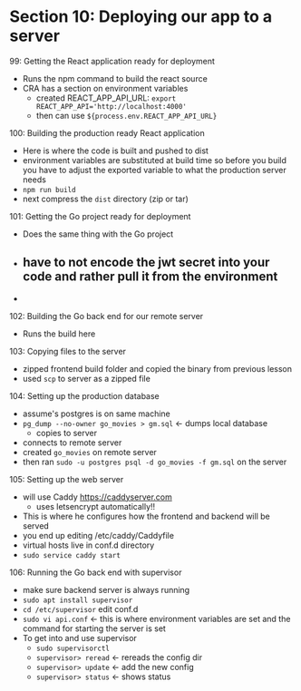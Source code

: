 # Section 10: Deploying our app to a server
99: Getting the React application ready for deployment
- Runs the npm command to build the react source
- CRA has a section on environment variables
  - created REACT_APP_API_URL: `export REACT_APP_API='http://localhost:4000'`
  - then can use `${process.env.REACT_APP_API_URL}`

100: Building the production ready React application
- Here is where the code is built and pushed to dist 
- environment variables are substituted at build time so before you build you have to adjust the exported variable to what the production server needs
- `npm run build`
- next compress the `dist` directory (zip or tar)
  
101: Getting the Go project ready for deployment
- Does the same thing with the Go project
- have to not encode the jwt secret into your code and rather pull it from the environment
  - 
- 
  
102: Building the Go back end for our remote server
- Runs the build here
  
103: Copying files to the server
- zipped frontend build folder and copied the binary from previous lesson
- used `scp` to server as a zipped file
  
104: Setting up the production database
- assume's postgres is on same machine 
- `pg_dump --no-owner go_movies > gm.sql` <- dumps local database
  - copies to server
- connects to remote server
- created `go_movies` on remote server
- then ran `sudo -u postgres psql -d go_movies -f gm.sql` on the server

105: Setting up the web server
- will use Caddy https://caddyserver.com
  - uses letsencrypt automatically!!
- This is where he configures how the frontend and backend will be served
- you end up editing /etc/caddy/Caddyfile
- virtual hosts live in conf.d directory
- `sudo service caddy start` 
  
106: Running the Go back end with supervisor
- make sure backend server is always running
- `sudo apt install supervisor` 
- `cd /etc/supervisor` edit conf.d
- `sudo vi api.conf` <- this is where environment variables are set and the command for starting the server is set
- To get into and use supervisor
  - `sudo supervisorctl`
  - `supervisor> reread` <- rereads the config dir
  - `supervisor> update` <- add the new config
  - `supervisor> status` <- shows status